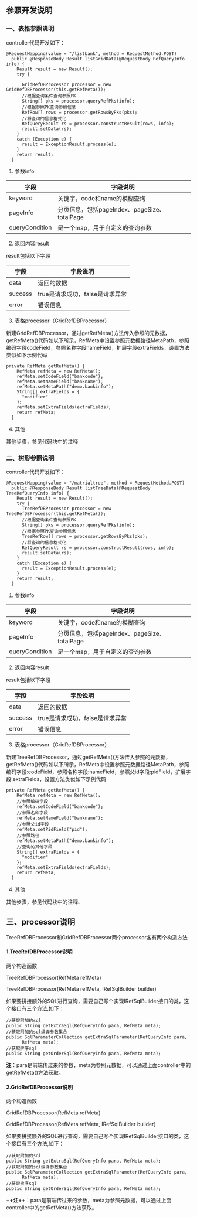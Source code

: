 ## 参照开发说明


### 一、表格参照说明
controller代码开发如下：
```
@RequestMapping(value = "/listbank", method = RequestMethod.POST)
  public @ResponseBody Result listGridData(@RequestBody RefQueryInfo info) {
    Result result = new Result();
    try {

      GridRefDBProcessor processor = new GridRefDBProcessor(this.getRefMeta());
      //根据查询条件查询参照PK
      String[] pks = processor.queryRefPks(info);
      //根据参照PK查询参照信息
      RefRow[] rows = processor.getRowsByPks(pks);
      //将查询的信息格式化
      RefQueryResult rs = processor.constructResult(rows, info);
      result.setData(rs);
    }
    catch (Exception e) {
      result = ExceptionResult.process(e);
    }
    return result;
  }
  ```
1. 参数info

字段 | 字段说明
---|------
keyword |关键字，code和name的模糊查询
pageInfo | 分页信息，包括pageIndex、pageSize、totalPage
queryCondition|是一个map，用于自定义的查询参数

2. 返回内容result

result包括以下字段

字段 | 字段说明
---|------
data |返回的数据
success | true是请求成功，false是请求异常
error|错误信息

3. 表格processor（GridRefDBProcessor）

新建GridRefDBProcessor，通过getRefMeta()方法传入参照的元数据，getRefMeta()代码如以下所示，RefMeta中设置参照元数据路径MetaPath，参照编码字段codeField，参照名称字段nameField，扩展字段extraFields，设置方法类似如下示例代码

```
private RefMeta getRefMeta() {
    RefMeta refMeta = new RefMeta();
    refMeta.setCodeField("bankcode");
    refMeta.setNameField("bankname");
    refMeta.setMetaPath("demo.bankinfo");
    String[] extraFields = {
      "modifier"
    };
    refMeta.setExtraFields(extraFields);
    return refMeta;
  }
```
4. 其他  

其他步骤，参见代码块中的注释

### 二、树形参照说明

controller代码开发如下：
```
@RequestMapping(value = "/matrialtree", method = RequestMethod.POST)
  public @ResponseBody Result listTreeData(@RequestBody TreeRefQueryInfo info) {
    Result result = new Result();
    try {
      TreeRefDBProcessor processor = new TreeRefDBProcessor(this.getRefMeta());
      //根据查询条件查询参照PK
      String[] pks = processor.queryRefPks(info);
      //根据参照PK查询参照信息
      TreeRefRow[] rows = processor.getRowsByPks(pks);
      //将查询的信息格式化
      RefQueryResult rs = processor.constructResult(rows, info);
      result.setData(rs);
    }
    catch (Exception e) {
      result = ExceptionResult.process(e);
    }
    return result;
  }
  ```
1. 参数info

字段 | 字段说明
---|------
keyword |关键字，code和name的模糊查询
pageInfo | 分页信息，包括pageIndex、pageSize、totalPage
queryCondition|是一个map，用于自定义的查询参数

2. 返回内容result

result包括以下字段

字段 | 字段说明
---|------
data |返回的数据
success | true是请求成功，false是请求异常
error|错误信息

3. 表格processor（GridRefDBProcessor）

新建TreeRefDBProcessor，通过getRefMeta()方法传入参照的元数据，getRefMeta()代码如以下所示，RefMeta中设置参照元数据路径MetaPath，参照编码字段:codeField，参照名称字段:nameField，参照父id字段:pidField，扩展字段:extraFields，设置方法类似如下示例代码

```
private RefMeta getRefMeta() {
    RefMeta refMeta = new RefMeta();
    //参照编码字段
    refMeta.setCodeField("bankcode");
    //参照名称字段
    refMeta.setNameField("bankname");
    //参照父id字段
    refMeta.setPidField("pid");
    //参照路径
    refMeta.setMetaPath("demo.bankinfo");
    //查询的其他字段
    String[] extraFields = {
      "modifier"
    };
    refMeta.setExtraFields(extraFields);
    return refMeta;
  }
```
4. 其他  

其他步骤，参见代码块中的注释、

## 三、processor说明

TreeRefDBProcessor和GridRefDBProcessor两个processor各有两个构造方法
#### 1.TreeRefDBProcessor说明
两个构造函数

TreeRefDBProcessor(RefMeta refMeta)

TreeRefDBProcessor(RefMeta refMeta, IRefSqlBuilder builder)

如果要拼接额外的SQL进行查询，需要自己写个实现IRefSqlBuilder接口的类，这个接口有三个方法,如下：
```
//获取附加的sql
public String getExtraSql(RefQueryInfo para, RefMeta meta);
//获取附加的sql编译参数集合
public SqlParameterCollection getExtraSqlParameter(RefQueryInfo para,
      RefMeta meta);
//获取排序sql      
public String getOrderSql(RefQueryInfo para, RefMeta meta);
```
**注**：para是前端传过来的参数，meta为参照元数据，可以通过上面controller中的getRefMeta()方法获取。

#### 2.GridRefDBProcessor说明
两个构造函数

GridRefDBProcessor(RefMeta refMeta)

GridRefDBProcessor(RefMeta refMeta, IRefSqlBuilder builder)

如果要拼接额外的SQL进行查询，需要自己写个实现IRefSqlBuilder接口的类，这个接口有三个方法,如下：
```
//获取附加的sql
public String getExtraSql(RefQueryInfo para, RefMeta meta);
//获取附加的sql编译参数集合
public SqlParameterCollection getExtraSqlParameter(RefQueryInfo para,
      RefMeta meta);
//获取排序sql      
public String getOrderSql(RefQueryInfo para, RefMeta meta);
```
**++注++**：para是前端传过来的参数，meta为参照元数据，可以通过上面controller中的getRefMeta()方法获取。